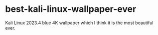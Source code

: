 # best-kali-linux-wallpaper-ever
Kali Linux 2023.4 blue 4K wallpaper which I think it is the most beautiful ever.
